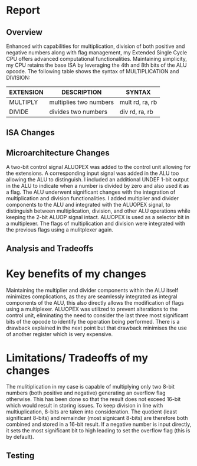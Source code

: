 # Report 

<!-- Your text goes here. Remember to check the result of your CI to see whether 
the final PDF rendered correctly! -->

## Overview
Enhanced with capabilities for multiplication, division of both positive and negative numbers along with flag management, my Extended Single Cycle CPU offers advanced computational functionalities. Maintaining simplicity, my CPU retains the base ISA by leveraging the 4th and 8th bits of the ALU opcode.
The following table shows the syntax of MULTIPLICATION and DIVISION: 

| EXTENSION | DESCRIPTION            | SYNTAX          |
|-----------|------------------------|-----------------|
| MULTIPLY  | multiplies two numbers | mult rd, ra, rb |
| DIVIDE    | divides two numbers    | div rd, ra, rb  |

## ISA Changes

## Microarchitecture Changes
A two-bit control signal ALUOPEX was added to the control unit allowing for the extensions. A corresponding input signal was added in the ALU too allowing the ALU to distinguish. I included an additional UNDEF 1-bit output in the ALU to indicate when a number is divided by zero and also used it as a flag. The ALU underwent significant changes with the integration of multiplication and division functionalities. I added multiplier and divider components to the ALU and integrated with the ALUOPEX signal, to distinguish between multiplication, division, and other ALU operations while keeping the 2-bit ALUOP signal intact. ALUOPEX is used as a selector bit in a multiplexer. The flags of multiplication and division were integrated with the previous flags using a mulitplexer again. 

## Analysis and Tradeoffs
# Key benefits of my changes
Maintaining the multiplier and divider components within the ALU itself minimizes complications, as they are seamlessly integrated as integral components of the ALU, this also directly allows the modification of flags using a multiplexer. ALUOPEX was utilized to prevent alterations to the control unit, eliminating the need to consider the last three most significant bits of the opcode to identify the operation being performed. There is a drawback explained in the next point but that drawback minimises the use of another register which is very expensive. 

# Limitations/ Tradeoffs of my changes
The mulitiplication in my case is capable of multiplying only two 8-bit numbers (both positive and negative) generating an overflow flag otherwise. This has been done so that the result does not exceed 16-bit which would result in storing issues. To keep division in line with multiuplication, 8-bits are taken into consideration. The quotient (least significant 8-bits) and remainder (most signicant 8-bits) are therefore both combined and stored in a 16-bit result. If a negative number is input directly, it sets the most significant bit to high leading to set the overflow flag (this is by default). 

## Testing 

